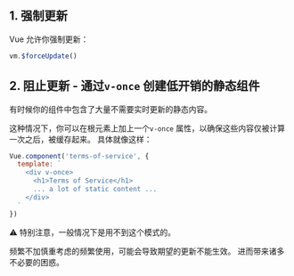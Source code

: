 ﻿## 1. 强制更新

Vue 允许你强制更新：

```javascript
vm.$forceUpdate()
```

## 2. 阻止更新 - 通过`v-once` 创建低开销的静态组件

有时候你的组件中包含了大量不需要实时更新的静态内容。 

这种情况下，你可以在根元素上加上一个`v-once` 属性，以确保这些内容仅被计算一次之后，被缓存起来。 具体就像这样：

```javascript
Vue.component('terms-of-service', {
  template: `
    <div v-once>
      <h1>Terms of Service</h1>
      ... a lot of static content ...
    </div>
  `
})
```

:warning: 特别注意，一般情况下是用不到这个模式的。 

频繁不加慎重考虑的频繁使用，可能会导致期望的更新不能生效。 进而带来诸多不必要的困惑。 